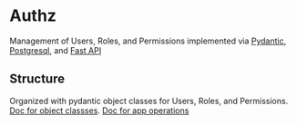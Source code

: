 # Authz

Management of Users, Roles, and Permissions implemented via  [Pydantic](https://docs.pydantic.dev/latest/), [Postgresql](https://www.postgresql.org/docs/), and [Fast API](https://fastapi.tiangolo.com/lo/)

## Structure

Organized with pydantic object classes for Users, Roles, and Permissions. [Doc for object classses](https://github.com/ananthgoyal/AUTHZ_4_PYTHON/blob/main/doc/objects.md). [Doc for app operations](https://github.com/ananthgoyal/AUTHZ_4_PYTHON/blob/main/doc/app.md)






